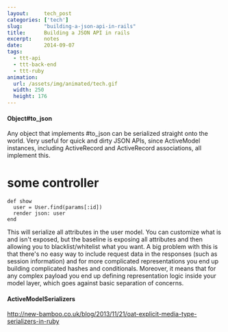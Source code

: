 ```yaml
---
layout:     tech_post
categories: ['tech']
slug:       "building-a-json-api-in-rails"
title:      Building a JSON API in rails
excerpt:    notes
date:       2014-09-07
tags:
  - ttt-api
  - ttt-back-end
  - ttt-ruby
animation:
  url: /assets/img/animated/tech.gif
  width: 250
  height: 176  
---
```


#### Object#to_json

Any object that implements #to_json can be serialized straight onto the world. Very useful for quick and dirty JSON APIs, since ActiveModel instances, including ActiveRecord and ActiveRecord associations, all implement this.

# some controller

    def show
      user = User.find(params[:id])
      render json: user
    end

This will serialize all attributes in the user model. You can customize what is and isn't exposed, but the baseline is exposing all attributes and then allowing you to blacklist/whitelist what you want. A big problem with this is that there's no easy way to include request data in the responses (such as session information) and for more complicated representations you end up building complicated hashes and conditionals. Moreover, it means that for any complex payload you end up defining representation logic inside your model layer, which goes against basic separation of concerns.

#### ActiveModelSerializers

http://new-bamboo.co.uk/blog/2013/11/21/oat-explicit-media-type-serializers-in-ruby